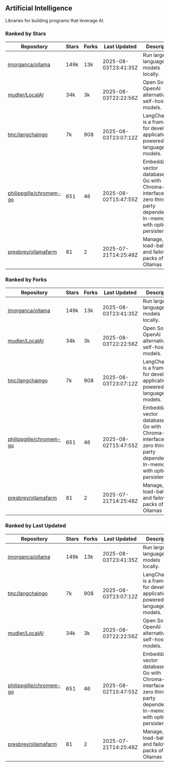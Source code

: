 ## Artificial Intelligence

Libraries for building programs that leverage AI.

### Ranked by Stars

| Repository | Stars | Forks | Last Updated | Description | 
|------------|-------|-------|--------------|-------------|
| [jmorganca/ollama](https://github.com/jmorganca/ollama) | 149k | 13k | 2025-08-03T23:41:35Z |  Run large language models locally. |
| [mudler/LocalAI](https://github.com/mudler/LocalAI) | 34k | 3k | 2025-08-03T22:22:56Z |  Open Source OpenAI alternative, self-host AI models. |
| [tmc/langchaingo](https://github.com/tmc/langchaingo) | 7k | 908 | 2025-08-03T23:07:12Z |  LangChainGo is a framework for developing applications powered by language models. |
| [philippgille/chromem-go](https://github.com/philippgille/chromem-go) | 651 | 46 | 2025-08-02T15:47:55Z |  Embeddable vector database for Go with Chroma-like interface and zero third-party dependencies. In-memory with optional persistence. |
| [presbrey/ollamafarm](https://github.com/presbrey/ollamafarm) | 81 | 2 | 2025-07-21T14:25:48Z |  Manage, load-balance, and failover packs of Ollamas |

### Ranked by Forks

| Repository | Stars | Forks | Last Updated | Description | 
|------------|-------|-------|--------------|-------------|
| [jmorganca/ollama](https://github.com/jmorganca/ollama) | 149k | 13k | 2025-08-03T23:41:35Z |  Run large language models locally. |
| [mudler/LocalAI](https://github.com/mudler/LocalAI) | 34k | 3k | 2025-08-03T22:22:56Z |  Open Source OpenAI alternative, self-host AI models. |
| [tmc/langchaingo](https://github.com/tmc/langchaingo) | 7k | 908 | 2025-08-03T23:07:12Z |  LangChainGo is a framework for developing applications powered by language models. |
| [philippgille/chromem-go](https://github.com/philippgille/chromem-go) | 651 | 46 | 2025-08-02T15:47:55Z |  Embeddable vector database for Go with Chroma-like interface and zero third-party dependencies. In-memory with optional persistence. |
| [presbrey/ollamafarm](https://github.com/presbrey/ollamafarm) | 81 | 2 | 2025-07-21T14:25:48Z |  Manage, load-balance, and failover packs of Ollamas |

### Ranked by Last Updated

| Repository | Stars | Forks | Last Updated | Description | 
|------------|-------|-------|--------------|-------------|
| [jmorganca/ollama](https://github.com/jmorganca/ollama) | 149k | 13k | 2025-08-03T23:41:35Z |  Run large language models locally. |
| [tmc/langchaingo](https://github.com/tmc/langchaingo) | 7k | 908 | 2025-08-03T23:07:12Z |  LangChainGo is a framework for developing applications powered by language models. |
| [mudler/LocalAI](https://github.com/mudler/LocalAI) | 34k | 3k | 2025-08-03T22:22:56Z |  Open Source OpenAI alternative, self-host AI models. |
| [philippgille/chromem-go](https://github.com/philippgille/chromem-go) | 651 | 46 | 2025-08-02T15:47:55Z |  Embeddable vector database for Go with Chroma-like interface and zero third-party dependencies. In-memory with optional persistence. |
| [presbrey/ollamafarm](https://github.com/presbrey/ollamafarm) | 81 | 2 | 2025-07-21T14:25:48Z |  Manage, load-balance, and failover packs of Ollamas |

